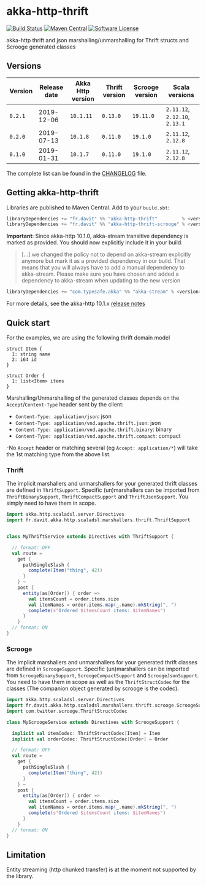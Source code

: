# akka-http-thrift

[![Build Status](https://travis-ci.org/RustedBones/akka-http-thrift.svg?branch=master&style=flat)](https://travis-ci.org/RustedBones/akka-http-thrift)
[![Maven Central](https://maven-badges.herokuapp.com/maven-central/fr.davit/akka-http-thrift_2.12/badge.svg)](https://maven-badges.herokuapp.com/maven-central/fr.davit/akka-http-thrift_2.12)
[![Software License](https://img.shields.io/badge/license-Apache%202-brightgreen.svg?style=flat)](LICENSE)


akka-http thrift and json marshalling/unmarshalling for Thrift structs and Scrooge generated classes


## Versions

| Version | Release date | Akka Http version | Thrift version | Scrooge version | Scala versions                 |
| ------- | ------------ | ----------------- | -------------- |---------------- | ------------------------------ |
| `0.2.1` | 2019-12-06   | `10.1.11`         | `0.13.0`       | `19.11.0`       | `2.11.12`, `2.12.10`, `2.13.1` |
| `0.2.0` | 2019-07-13   | `10.1.8`          | `0.11.0`       | `19.1.0`        | `2.11.12`, `2.12.8`            |
| `0.1.0` | 2019-01-31   | `10.1.7`          | `0.11.0`       | `19.1.0`        | `2.11.12`, `2.12.8`            |

The complete list can be found in the [CHANGELOG](CHANGELOG.md) file.

## Getting akka-http-thrift

Libraries are published to Maven Central. Add to your `build.sbt`:

```scala
libraryDependencies += "fr.davit" %% "akka-http-thrift"         % <version> // thrift support
libraryDependencies += "fr.davit" %% "akka-http-thrift-scrooge" % <version> // srooge support
```

**Important**: Since akka-http 10.1.0, akka-stream transitive dependency is marked as provided. You should now explicitly
include it in your build.

> [...] we changed the policy not to depend on akka-stream explicitly anymore but mark it as a provided dependency in our build. 
That means that you will always have to add a manual dependency to akka-stream. Please make sure you have chosen and 
added a dependency to akka-stream when updating to the new version

```scala
libraryDependencies += "com.typesafe.akka" %% "akka-stream" % <version> // Only Akka 2.5 supported
```

For more details, see the akka-http 10.1.x [release notes](https://doc.akka.io/docs/akka-http/current/release-notes/10.1.x.html)

## Quick start

For the examples, we are using the following thrift domain model 

```thrift
struct Item {
  1: string name
  2: i64 id
}

struct Order {
  1: list<Item> items
}
```

Marshalling/Unmarshalling of the generated classes depends on the `Accept`/`Content-Type` header sent by the client:
- `Content-Type: application/json`: json
- `Content-Type: application/vnd.apache.thrift.json`: json
- `Content-Type: application/vnd.apache.thrift.binary`: binary
- `Content-Type: application/vnd.apache.thrift.compact`: compact

-No `Accept` header or matching several (eg `Accept: application/*`) will take the 1st matching type from the above list.

### Thrift

The implicit marshallers and unmarshallers for your generated thrift classes are defined in 
`ThriftSupport`. Specific (un)marshallers can be imported from `ThriftBinarySupport`, `ThriftCompactSupport` and `ThriftJsonSupport`. 
You simply need to have them in scope.

```scala
import akka.http.scaladsl.server.Directives
import fr.davit.akka.http.scaladsl.marshallers.thrift.ThriftSupport


class MyThriftService extends Directives with ThriftSupport {

  // format: OFF
  val route =
    get {
      pathSingleSlash {
        complete(Item("thing", 42))
      }
    } ~
    post {
      entity(as[Order]) { order =>
        val itemsCount = order.items.size
        val itemNames = order.items.map(_.name).mkString(", ")
        complete(s"Ordered $itemsCount items: $itemNames")
      }
    }
  // format: ON
}
```

### Scrooge

The implicit marshallers and unmarshallers for your generated thrift classes are defined in 
`ScroogeSupport`. Specific (un)marshallers can be imported from `ScroogeBinarySupport`, `ScroogeCompactSupport` and `ScroogeJsonSupport`. 
You need to have them in scope as well as the `ThriftStructCodec` for the classes (The companion object generated by scrooge
is the codec).

```scala
import akka.http.scaladsl.server.Directives
import fr.davit.akka.http.scaladsl.marshallers.thrift.scrooge.ScroogeSupport
import com.twitter.scrooge.ThriftStructCodec

class MyScroogeService extends Directives with ScroogeSupport {

  implicit val itemCodec: ThriftStructCodec[Item] = Item
  implicit val orderCodec: ThriftStructCodec[Order] = Order

  // format: OFF
  val route =
    get {
      pathSingleSlash {
        complete(Item("thing", 42))
      }
    } ~
    post {
      entity(as[Order]) { order =>
        val itemsCount = order.items.size
        val itemNames = order.items.map(_.name).mkString(", ")
        complete(s"Ordered $itemsCount items: $itemNames")
      }
    }
  // format: ON
}
```

## Limitation

Entity streaming (http chunked transfer) is at the moment not supported by the library.